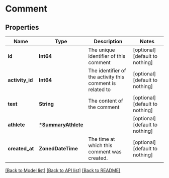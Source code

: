 # Comment


## Properties
Name | Type | Description | Notes
------------ | ------------- | ------------- | -------------
**id** | **Int64** | The unique identifier of this comment | [optional] [default to nothing]
**activity_id** | **Int64** | The identifier of the activity this comment is related to | [optional] [default to nothing]
**text** | **String** | The content of the comment | [optional] [default to nothing]
**athlete** | [***SummaryAthlete**](SummaryAthlete.md) |  | [optional] [default to nothing]
**created_at** | **ZonedDateTime** | The time at which this comment was created. | [optional] [default to nothing]


[[Back to Model list]](./README.md#models) [[Back to API list]](./README.md#api-endpoints) [[Back to README]](./README.md)


